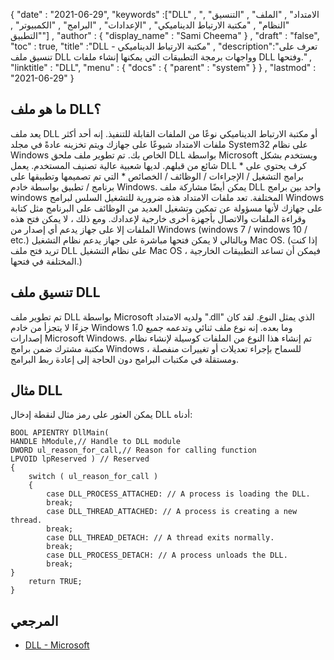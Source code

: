 {
  "date" : "2021-06-29",
  "keywords" :["DLL" , "الامتداد" , "الملف" , "التنسيق" , "النظام" , "مكتبة الارتباط الديناميكي" , "الإعدادات" , "البرامج" , "الكمبيوتر" , "التطبيق"] ,
  "author" : {
    "display_name" : "Sami Cheema"
} ,
  "draft" : "false",
  "toc" : true,
  "title" :"DLL - مكتبة الارتباط الديناميكي" ,
  "description":"تعرف على تنسيق ملف DLL وواجهات برمجة التطبيقات التي يمكنها إنشاء ملفات DLL وفتحها." ,
  "linktitle" : "DLL",
  "menu" : {
    "docs" : {
      "parent" : "system"
}
} ,
  "lastmod" : "2021-06-29"
}

## ما هو ملف DLL؟ ##

يعد ملف DLL أو مكتبة الارتباط الديناميكي نوعًا من الملفات القابلة للتنفيذ. إنه أحد أكثر ملفات الامتداد شيوعًا على جهازك ويتم تخزينه عادةً في مجلد System32 على نظام Windows الخاص بك. تم تطوير ملف ملحق DLL بواسطة Microsoft ويستخدم بشكل شائع من قبلهم. لديها شعبية عالية تصنيف المستخدم. يعمل DLL كرف يحتوي على * برامج التشغيل / الإجراءات / الوظائف / الخصائص * التي تم تصميمها وتطبيقها على برنامج / تطبيق بواسطة خادم Windows. يمكن أيضًا مشاركة ملف DLL واحد بين برامج windows المختلفة. تعد ملفات الامتداد هذه ضرورية للتشغيل السلس لبرامج Windows على جهازك لأنها مسؤولة عن تمكين وتشغيل العديد من الوظائف على البرنامج مثل كتابة وقراءة الملفات والاتصال بأجهزة أخرى خارجية لإعدادك.
ومع ذلك ، لا يمكن فتح هذه الملفات إلا على جهاز يدعم أي إصدار من Windows (windows 7 / windows 10 / etc.) وبالتالي لا يمكن فتحها مباشرة على جهاز يدعم نظام التشغيل Mac OS. (إذا كنت تريد فتح ملف DLL على نظام التشغيل Mac OS ، فيمكن أن تساعد التطبيقات الخارجية المختلفة في فتحها.)


## تنسيق ملف DLL ##

تم تطوير ملف DLL بواسطة Microsoft ولديه الامتداد ".dll" الذي يمثل النوع. لقد كان جزءًا لا يتجزأ من خادم Windows 1.0 وما بعده. إنه نوع ملف ثنائي وتدعمه جميع إصدارات Microsoft Windows. تم إنشاء هذا النوع من الملفات كوسيلة لإنشاء نظام مكتبة مشترك ضمن برامج Windows ، للسماح بإجراء تعديلات أو تغييرات منفصلة ومستقلة في مكتبات البرامج دون الحاجة إلى إعادة ربط البرامج.


## مثال DLL ##

يمكن العثور على رمز مثال لنقطة إدخال DLL أدناه:

```
BOOL APIENTRY DllMain(
HANDLE hModule,// Handle to DLL module
DWORD ul_reason_for_call,// Reason for calling function
LPVOID lpReserved ) // Reserved
{
    switch ( ul_reason_for_call )
    {
        case DLL_PROCESS_ATTACHED: // A process is loading the DLL.
        break;
        case DLL_THREAD_ATTACHED: // A process is creating a new thread.
        break;
        case DLL_THREAD_DETACH: // A thread exits normally.
        break;
        case DLL_PROCESS_DETACH: // A process unloads the DLL.
        break;
}
    return TRUE;
}

```

## المرجعي ##

* [DLL - Microsoft](https://learn.microsoft.com/en-us/troubleshoot/windows-client/deployment/dynamic-link-library)
